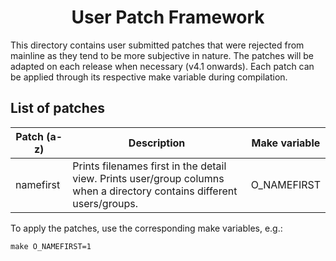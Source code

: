 <h1 align="center">User Patch Framework</h1>

This directory contains user submitted patches that were rejected from mainline as they tend to be more subjective in nature. The patches will be adapted on each release when necessary (v4.1 onwards). Each patch can be applied through its respective make variable during compilation.

## List of patches
| Patch (a-z) | Description | Make variable |
| --- | --- | --- |
| namefirst | Prints filenames first in the detail view. Prints user/group columns when a directory contains different users/groups. | O_NAMEFIRST |

To apply the patches, use the corresponding make variables, e.g.:

	make O_NAMEFIRST=1

